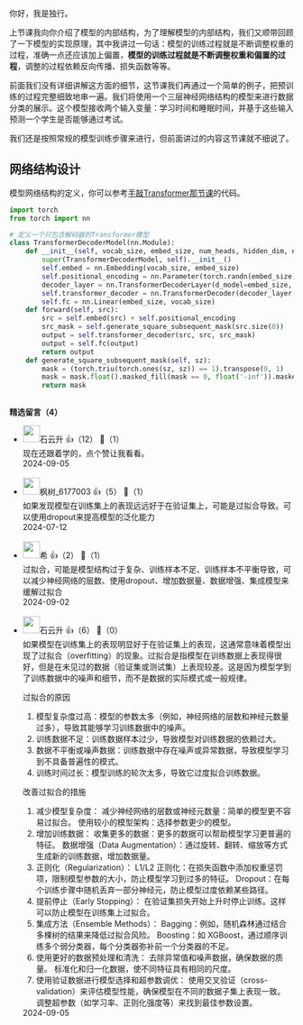 你好，我是独行。

上节课我向你介绍了模型的内部结构，为了理解模型的内部结构，我们又顺带回顾了一下模型的实现原理，其中我讲过一句话：模型的训练过程就是不断调整权重的过程，准确一点还应该加上偏置，**模型的训练过程就是不断调整权重和偏置的过程**，调整的过程依赖反向传播、损失函数等等。

前面我们没有详细讲解这方面的细节，这节课我们再通过一个简单的例子，把预训练的过程完整细致地串一遍。我们将使用一个三层神经网络结构的模型来进行数据分类的展示。这个模型接收两个输入变量：学习时间和睡眠时间，并基于这些输入预测一个学生是否能够通过考试。

我们还是按照常规的模型训练步骤来进行，但前面讲过的内容这节课就不细说了。

## 网络结构设计

模型网络结构的定义，你可以参考[手敲Transformer那节课](https://time.geekbang.org/column/article/787626?utm_campaign=geektime_search&utm_content=geektime_search&utm_medium=geektime_search&utm_source=geektime_search&utm_term=geektime_search)的代码。

```python
import torch
from torch import nn

# 定义一个只包含解码器的Transformer模型
class TransformerDecoderModel(nn.Module):
    def __init__(self, vocab_size, embed_size, num_heads, hidden_dim, num_layers):
        super(TransformerDecoderModel, self).__init__()
        self.embed = nn.Embedding(vocab_size, embed_size)
        self.positional_encoding = nn.Parameter(torch.randn(embed_size).unsqueeze(0))
        decoder_layer = nn.TransformerDecoderLayer(d_model=embed_size, nhead=num_heads, dim_feedforward=hidden_dim)
        self.transformer_decoder = nn.TransformerDecoder(decoder_layer, num_layers=num_layers)
        self.fc = nn.Linear(embed_size, vocab_size)
    def forward(self, src):
        src = self.embed(src) + self.positional_encoding
        src_mask = self.generate_square_subsequent_mask(src.size(0))
        output = self.transformer_decoder(src, src, src_mask)
        output = self.fc(output)
        return output
    def generate_square_subsequent_mask(self, sz):
        mask = (torch.triu(torch.ones(sz, sz)) == 1).transpose(0, 1)
        mask = mask.float().masked_fill(mask == 0, float('-inf')).masked_fill(mask == 1, float(0.0))
        return mask
        
```
<div><strong>精选留言（4）</strong></div><ul>
<li><img src="https://static001.geekbang.org/account/avatar/00/0f/a0/c3/c5db35df.jpg" width="30px"><span>石云升</span> 👍（12） 💬（1）<div>现在还跟着学的，点个赞让我看看。</div>2024-09-05</li><br/><li><img src="https://static001.geekbang.org/account/avatar/00/13/58/b3/abb3256b.jpg" width="30px"><span>枫树_6177003</span> 👍（5） 💬（1）<div>如果发现模型在训练集上的表现远远好于在验证集上，可能是过拟合导致。可以使用dropout来提高模型的泛化能力</div>2024-07-12</li><br/><li><img src="https://static001.geekbang.org/account/avatar/00/3c/1a/12/da1ca5ea.jpg" width="30px"><span>希</span> 👍（2） 💬（1）<div>过拟合，可能是模型结构过于复杂、训练样本不足、训练样本不平衡导致，可以减少神经网络的层数、使用dropout、增加数据量、数据增强、集成模型来缓解过拟合</div>2024-09-02</li><br/><li><img src="https://static001.geekbang.org/account/avatar/00/0f/a0/c3/c5db35df.jpg" width="30px"><span>石云升</span> 👍（6） 💬（0）<div>如果模型在训练集上的表现明显好于在验证集上的表现，这通常意味着模型出现了过拟合（overfitting）的现象。过拟合是指模型在训练数据上表现得很好，但是在未见过的数据（验证集或测试集）上表现较差。这是因为模型学到了训练数据中的噪声和细节，而不是数据的实际模式或一般规律。

过拟合的原因
1. 模型复杂度过高：模型的参数太多（例如，神经网络的层数和神经元数量过多），导致其能够学习训练数据中的噪声。
2. 训练数据不足：训练数据样本过少，导致模型对训练数据的依赖过大。
3. 数据不平衡或噪声数据：训练数据中存在噪声或异常数据，导致模型学习到不具备普遍性的模式。
4. 训练时间过长：模型训练的轮次太多，导致它过度拟合训练数据。

改善过拟合的措施
1. 减少模型复杂度：
减少神经网络的层数或神经元数量：简单的模型更不容易过拟合。
使用较小的模型架构：选择参数更少的模型。
2.  增加训练数据：
收集更多的数据：更多的数据可以帮助模型学习更普遍的特征。
数据增强（Data Augmentation）：通过旋转、翻转、缩放等方式生成新的训练数据，增加数据量。
3. 正则化（Regularization）：
L1&#47;L2 正则化：在损失函数中添加权重惩罚项，限制模型参数的大小，防止模型学习到过多的特征。
Dropout：在每个训练步骤中随机丢弃一部分神经元，防止模型过度依赖某些路径。
4. 提前停止（Early Stopping）：
在验证集损失开始上升时停止训练。这样可以防止模型在训练集上过拟合。
5. 集成方法（Ensemble Methods）：
Bagging：例如，随机森林通过结合多棵树的结果来降低过拟合风险。
Boosting：如 XGBoost，通过顺序训练多个弱分类器，每个分类器弥补前一个分类器的不足。
6. 使用更好的数据预处理和清洗：
去除异常值和噪声数据，确保数据的质量。
标准化和归一化数据，使不同特征具有相同的尺度。
7. 使用验证数据进行模型选择和超参数调优：
使用交叉验证（cross-validation）来评估模型性能，确保模型在不同的数据子集上表现一致。
调整超参数（如学习率、正则化强度等）来找到最佳参数设置。</div>2024-09-05</li><br/>
</ul>